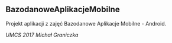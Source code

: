 ## BazodanoweAplikacjeMobilne

Projekt aplikacji z zajęć Bazodanowe Aplikacje Mobilne - Android.

_UMCS 2017_
_Michał Graniczka_
